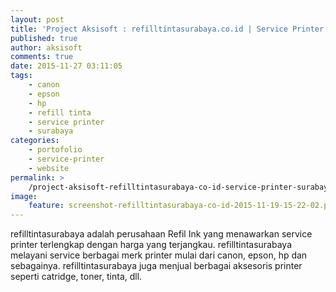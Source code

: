 ```yaml
---
layout: post
title: 'Project Aksisoft : refilltintasurabaya.co.id | Service Printer Surabaya'
published: true
author: aksisoft
comments: true
date: 2015-11-27 03:11:05
tags:
    - canon
    - epson
    - hp
    - refill tinta
    - service printer
    - surabaya
categories:
    - portofolio
    - service-printer
    - website
permalink: >
    /project-aksisoft-refilltintasurabaya-co-id-service-printer-surabaya
image:
    feature: screenshot-refilltintasurabaya-co-id-2015-11-19-15-22-02.png
---
```

refilltintasurabaya adalah perusahaan Refil Ink yang menawarkan service printer terlengkap dengan harga yang terjangkau. refilltintasurabaya melayani service berbagai merk printer mulai dari canon, epson, hp dan sebagainya. refilltintasurabaya juga menjual berbagai aksesoris printer seperti catridge, toner, tinta, dll.


